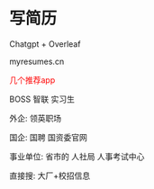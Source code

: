 # 写简历
Chatgpt + Overleaf

myresumes.cn

<font color="#ff0000">几个推荐app</font>

BOSS 智联 实习生

外企:
领英职场

国企:
国聘 国资委官网

事业单位:
省市的 人社局 人事考试中心

直接搜: 大厂+校招信息


